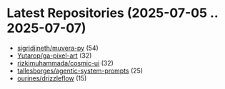 # Latest Repositories (2025-07-05 .. 2025-07-07)

- [sigridjineth/muvera-py](https://github.com/sigridjineth/muvera-py) (54)
- [Yutarop/ga-pixel-art](https://github.com/Yutarop/ga-pixel-art) (32)
- [rizkimuhammada/cosmic-ui](https://github.com/rizkimuhammada/cosmic-ui) (32)
- [tallesborges/agentic-system-prompts](https://github.com/tallesborges/agentic-system-prompts) (25)
- [ourines/drizzleflow](https://github.com/ourines/drizzleflow) (15)
